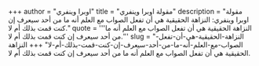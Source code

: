 +++
author = "اوبرا وينفري"
title = "مقولة اوبرا وينفري"
description = "مقولة اوبرا وينفري: النزاهة الحقيقية هي أن تفعل الصواب مع العلم أنه ما من أحد سيعرف إن كنت قمت بذلك أم لا."
quote = '''النزاهة الحقيقية هي أن تفعل الصواب مع العلم أنه ما من أحد سيعرف إن كنت قمت بذلك أم لا.'''
slug = "النزاهة-الحقيقية-هي-أن-تفعل-الصواب-مع-العلم-أنه-ما-من-أحد-سيعرف-إن-كنت-قمت-بذلك-أم-لا"
+++
النزاهة الحقيقية هي أن تفعل الصواب مع العلم أنه ما من أحد سيعرف إن كنت قمت بذلك أم لا.
